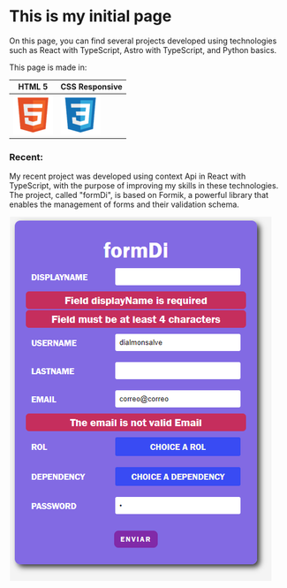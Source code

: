 # This is my initial page #

On this page, you can find several projects developed using technologies such as React with TypeScript, Astro with TypeScript, and Python basics.

This page is made in: 

| HTML 5 | CSS Responsive |
| --- | --- |
| ![HTML5](/img/html.png) | ![CSS](/img/css.png) |

### Recent:

My recent project was developed using context Api in React with TypeScript, with the purpose of improving my skills in these technologies. The project, called "formDi", is based on Formik, a powerful library that enables the management of forms and their validation schema.

[![formDi](/img/formDi.png)](https://github.com/dialmonsalve/formDi)